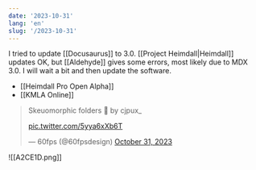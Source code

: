```yaml
---
date: '2023-10-31'
lang: 'en'
slug: '/2023-10-31'
---
```


I tried to update [[Docusaurus]] to 3.0. [[Project Heimdall|Heimdall]] updates OK, but [[Aldehyde]] gives some errors, most likely due to MDX 3.0. I will wait a bit and then update the software.

- [[Heimdall Pro Open Alpha]]
- [[KMLA Online]]

<blockquote class="twitter-tweet">

Skeuomorphic folders 📝 by cjpux\_

<a href="https://t.co/5yya6xXb6T">pic.twitter.com/5yya6xXb6T</a>

&mdash; 60fps (@60fpsdesign) <a href="https://twitter.com/60fpsdesign/status/1719393655876932043?ref_src=twsrc%5Etfw">October 31, 2023</a>

</blockquote>

![[A2CE1D.png]]
